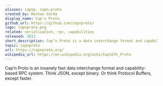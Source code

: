 ```yaml
---
aliases: capnp, capn-proto
created_by: Kenton Varda
display_name: Cap'n Proto
github_url: https://github.com/capnproto/
logo: capnproto.png
related: serialization, rpc, capabilities
released: 2013
short_description: Cap’n Proto is a data interchange format and capability-based RPC system.
topic: capnproto
url: https://capnproto.org/
wikipedia_url: https://en.wikipedia.org/wiki/Cap%27n_Proto
---
```

Cap’n Proto is an insanely fast data interchange format and capability-based RPC system. Think JSON, except binary. Or think Protocol Buffers, except faster.
